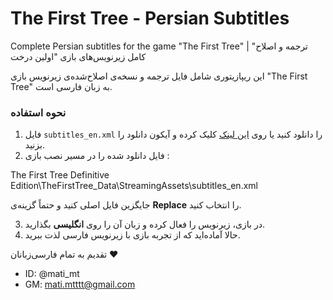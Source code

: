 
# The First Tree - Persian Subtitles
Complete Persian subtitles for the game "The First Tree" | "ترجمه و اصلاح کامل زیرنویس‌های بازی "اولین درخت

این ریپازیتوری شامل فایل ترجمه و نسخه‌ی اصلاح‌شده‌ی زیرنویس بازی "The First Tree" به زبان فارسی است.

### نحوه استفاده

1. فایل `subtitles_en.xml` را دانلود کنید یا روی [این لینک](https://github.com/mati-mt/the-first-tree-persian-subtitle/blob/main/subtitles_en.xml) کلیک کرده و آیکون دانلود را بزنید.
2. فایل دانلود شده را در مسیر نصب بازی :  

The First Tree Definitive Edition\TheFirstTree_Data\StreamingAssets\subtitles_en.xml

جایگزین فایل اصلی کنید و حتماً گزینه‌ی **Replace** را انتخاب کنید.

3. در بازی، زیرنویس را فعال کرده و زبان آن را روی **انگلیسی** بگذارید.
4. حالا آماده‌اید که از تجربه بازی با زیرنویس فارسی لذت ببرید.

تقدیم به تمام فارسی‌زبانان ❤️
- ID: @mati_mt  
- GM: mati.mtttt@gmail.com
